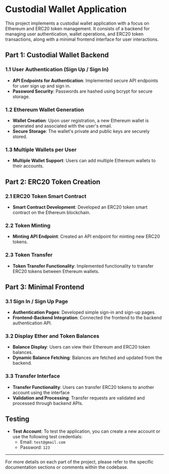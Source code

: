 # Custodial Wallet Application

This project implements a custodial wallet application with a focus on Ethereum and ERC20 token management. It consists of a backend for managing user authentication, wallet operations, and ERC20 token transactions, along with a minimal frontend interface for user interactions.

## Part 1: Custodial Wallet Backend

### 1.1 User Authentication (Sign Up / Sign In)
- **API Endpoints for Authentication**: Implemented secure API endpoints for user sign up and sign in.
- **Password Security**: Passwords are hashed using bcrypt for secure storage.

### 1.2 Ethereum Wallet Generation
- **Wallet Creation**: Upon user registration, a new Ethereum wallet is generated and associated with the user's email.
- **Secure Storage**: The wallet's private and public keys are securely stored.

### 1.3 Multiple Wallets per User
- **Multiple Wallet Support**: Users can add multiple Ethereum wallets to their accounts.

## Part 2: ERC20 Token Creation

### 2.1 ERC20 Token Smart Contract
- **Smart Contract Development**: Developed an ERC20 token smart contract on the Ethereum blockchain.

### 2.2 Token Minting
- **Minting API Endpoint**: Created an API endpoint for minting new ERC20 tokens.

### 2.3 Token Transfer
- **Token Transfer Functionality**: Implemented functionality to transfer ERC20 tokens between Ethereum wallets.

## Part 3: Minimal Frontend

### 3.1 Sign In / Sign Up Page
- **Authentication Pages**: Developed simple sign-in and sign-up pages.
- **Frontend-Backend Integration**: Connected the frontend to the backend authentication API.

### 3.2 Display Ether and Token Balances
- **Balance Display**: Users can view their Ethereum and ERC20 token balances.
- **Dynamic Balance Fetching**: Balances are fetched and updated from the backend.

### 3.3 Transfer Interface
- **Transfer Functionality**: Users can transfer ERC20 tokens to another account using the interface
- **Validation and Processing**: Transfer requests are validated and processed through backend APIs.

## Testing

- **Test Account**: To test the application, you can create a new account or use the following test credentials:
  - Email: `test@gmail.com`
  - Password: `123`

---

For more details on each part of the project, please refer to the specific documentation sections or comments within the codebase.

